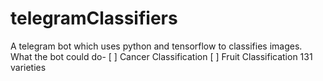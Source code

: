 # telegramClassifiers

A telegram bot which uses python and tensorflow to classifies images.
What the bot could do-
[ ] Cancer Classification
[ ] Fruit  Classification 131 varieties


